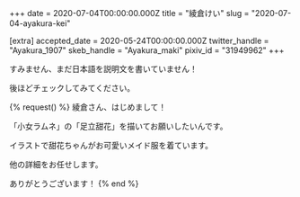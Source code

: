 +++
date = 2020-07-04T00:00:00.000Z
title = "綾倉けい"
slug = "2020-07-04-ayakura-kei"

[extra]
accepted_date = 2020-05-24T00:00:00.000Z
twitter_handle = "Ayakura_1907"
skeb_handle = "Ayakura_maki"
pixiv_id = "31949962"
+++

すみません、まだ日本語を説明文を書いていません！

後ほどチェックしてみてください。

{% request() %}
綾倉さん、はじめまして！

「小女ラムネ」の「足立甜花」を描いてお願いしたいんです。

イラストで甜花ちゃんがお可愛いメイド服を着ています。

他の詳細をお任せします。

ありがとうございます！
{% end %}